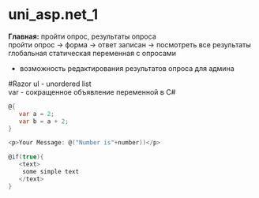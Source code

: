 # uni_asp.net_1

<b>Главная:</b> пройти опрос, результаты опроса  
пройти опрос -> форма -> ответ записан -> посмотреть все результаты  
глобальная статическая переменная с опросами  
+ возможность редактирования результатов опроса для админа


#Razor
 ul - unordered list  
 var - сокращенное объявление переменной в C#  
 
 ```c#
@{ 
    var a = 2;  
    var b = a + 2;
}
 ```
 ```c#
 <p>Your Message: @("Number is"+number))</p>
 ```
 ```c#
@if(true){ 
    <text>
     some simple text
    </text>
}
```
